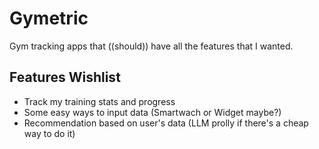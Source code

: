 # Gymetric
Gym tracking apps that ((should)) have all the features that I wanted.
## Features Wishlist
- Track my training stats and progress
- Some easy ways to input data (Smartwach or Widget maybe?)
- Recommendation based on user's data (LLM prolly if there's a cheap way to do it)
